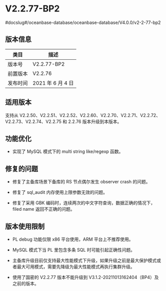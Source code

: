 V2.2.77-BP2 
================================
#docslug#/oceanbase-database/oceanbase-database/V4.0.0/v2-2-77-bp2


版本信息 
-------------------------



|  类目  |       描述       |
|------|----------------|
| 版本号  | V2.2.77-BP2    |
| 前置版本 | V2.2.76        |
| 发布时间 | 2021 年 6 月 4 日 |



适用版本 
-------------------------

支持从 V2.2.50、V2.2.51、V2.2.52、V2.2.60、V2.2.70、V2.2.71、V2.2.72、V2.2.73、V2.2.74、V2.2.75 和 2.2.76 版本升级到本版本。

功能优化 
-------------------------

* 实现了 MySQL 模式下的 multi string like/regexp 函数。

  




修复的问题 
--------------------------

* 修复了主备库场景下备库的 RS 节点偶尔发生 observer crash 的问题。

  

* 修复了 sql_audit 内存使用上限参数无效的问题。

  

*
  修复了采用 GBK 编码时，连续两次的中文字符查询，数据正确的情况下，filed name 返回不正确的问题。
  




版本使用限制 
---------------------------

* PL debug 功能仅限 x86 平台使用，ARM 平台上不推荐使用。

  

* MySQL 模式下当 PL 里包含多条 SQL 时可能引起正确性问题。

  

* 主备库升级目前仅支持最大性能模式下升级，如果升级之前是最大保护模式或者最大可用模式，需要先降级为最大性能模式再执行集群升级。

  

* 使用了国密的 V2.2.77 版本不能升级到 V3.1.2-20211013162404（BP4）及之前的版本。

  




